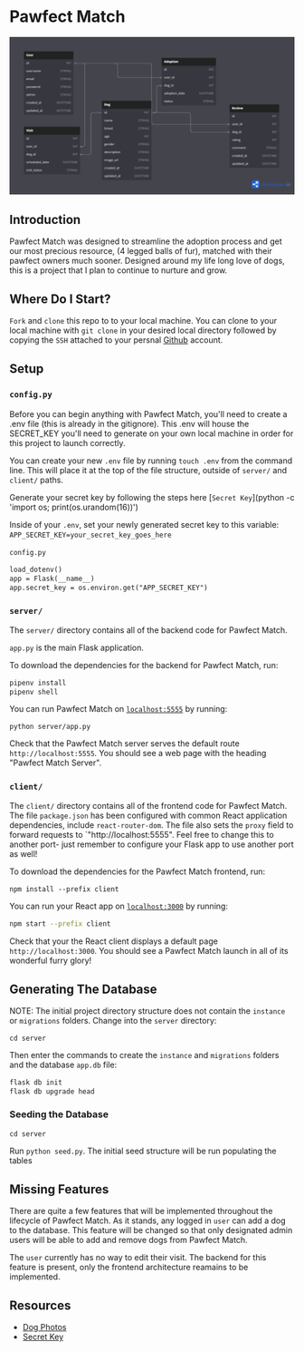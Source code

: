 # Pawfect Match

![Phase 5 Schema](<'./../Images/Phase-5-Schema%20(1).png>)

## Introduction

Pawfect Match was designed to streamline the adoption process and get our most precious resource, (4 legged balls of fur), matched with their pawfect owners much sooner. Designed around my life long love of dogs, this is a project that I plan to continue to nurture and grow.

## Where Do I Start?

`Fork` and `clone` this repo to to your local machine. You can clone to your local machine with `git clone` in your desired local directory followed by copying the `SSH` attached to your persnal [Github](https://github.com) account.

## Setup

### `config.py`

Before you can begin anything with Pawfect Match, you'll need to create a .env file (this is already in the gitignore). This .env will house the SECRET_KEY you'll need to generate on your own local machine in order for this project to launch correctly.

You can create your new `.env` file by running `touch .env` from the command line. This will place it at the top of the file structure, outside of `server/` and `client/` paths.

Generate your secret key by following the steps here [`Secret Key`](python -c 'import os; print(os.urandom(16))')

Inside of your `.env`, set your newly generated secret key to this variable:
`APP_SECRET_KEY=your_secret_key_goes_here`

`config.py`

```
load_dotenv()
app = Flask(__name__)
app.secret_key = os.environ.get("APP_SECRET_KEY")
```

### `server/`

The `server/` directory contains all of the backend code for Pawfect Match.

`app.py` is the main Flask application.

To download the dependencies for the backend for Pawfect Match, run:

```console
pipenv install
pipenv shell
```

You can run Pawfect Match on [`localhost:5555`](http://localhost:5555) by
running:

```console
python server/app.py
```

Check that the Pawfect Match server serves the default route `http://localhost:5555`. You
should see a web page with the heading "Pawfect Match Server".

### `client/`

The `client/` directory contains all of the frontend code for Pawfect Match. The file
`package.json` has been configured with common React application dependencies,
include `react-router-dom`. The file also sets the `proxy` field to forward
requests to `"http://localhost:5555". Feel free to change this to another port-
just remember to configure your Flask app to use another port as well!

To download the dependencies for the Pawfect Match frontend, run:

```console
npm install --prefix client
```

You can run your React app on [`localhost:3000`](http://localhost:3000) by
running:

```sh
npm start --prefix client
```

Check that your the React client displays a default page
`http://localhost:3000`. You should see a Pawfect Match launch in all of its wonderful furry glory!

## Generating The Database

NOTE: The initial project directory structure does not contain the `instance` or
`migrations` folders. Change into the `server` directory:

```console
cd server
```

Then enter the commands to create the `instance` and `migrations` folders and
the database `app.db` file:

```
flask db init
flask db upgrade head
```

### Seeding the Database

```console
cd server
```

Run `python seed.py`. The initial seed structure will be run populating the tables

## Missing Features

There are quite a few features that will be implemented throughout the lifecycle of Pawfect Match. As it stands, any logged in `user` can add a dog to the database. This feature will be changed so that only designated admin users will be able to add and remove dogs from Pawfect Match.

The `user` currently has no way to edit their visit. The backend for this feature is present, only the frontend architecture reamains to be implemented.

## Resources

- [Dog Photos](https://commons.wikimedia.org/wiki/List_of_dog_breeds)
- [Secret Key](https://furry-shrimp-4f0.notion.site/Cookies-and-Sessions-Cheatsheet-2e4cbcd1c8ee4d71b8b0da395ebb3fe4?pvs=4)
